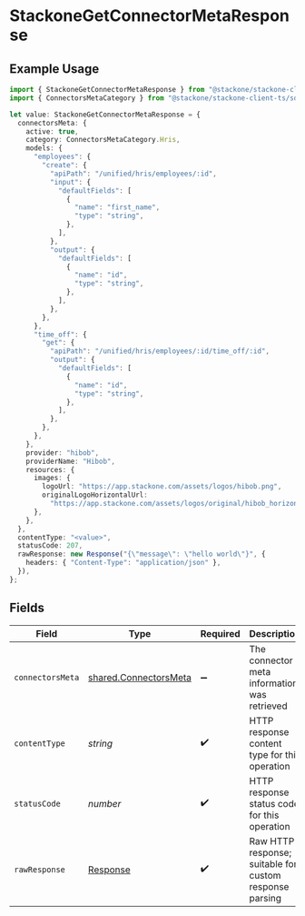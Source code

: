 # StackoneGetConnectorMetaResponse

## Example Usage

```typescript
import { StackoneGetConnectorMetaResponse } from "@stackone/stackone-client-ts/sdk/models/operations";
import { ConnectorsMetaCategory } from "@stackone/stackone-client-ts/sdk/models/shared";

let value: StackoneGetConnectorMetaResponse = {
  connectorsMeta: {
    active: true,
    category: ConnectorsMetaCategory.Hris,
    models: {
      "employees": {
        "create": {
          "apiPath": "/unified/hris/employees/:id",
          "input": {
            "defaultFields": [
              {
                "name": "first_name",
                "type": "string",
              },
            ],
          },
          "output": {
            "defaultFields": [
              {
                "name": "id",
                "type": "string",
              },
            ],
          },
        },
      },
      "time_off": {
        "get": {
          "apiPath": "/unified/hris/employees/:id/time_off/:id",
          "output": {
            "defaultFields": [
              {
                "name": "id",
                "type": "string",
              },
            ],
          },
        },
      },
    },
    provider: "hibob",
    providerName: "Hibob",
    resources: {
      images: {
        logoUrl: "https://app.stackone.com/assets/logos/hibob.png",
        originalLogoHorizontalUrl:
          "https://app.stackone.com/assets/logos/original/hibob_horizontal.png",
      },
    },
  },
  contentType: "<value>",
  statusCode: 207,
  rawResponse: new Response("{\"message\": \"hello world\"}", {
    headers: { "Content-Type": "application/json" },
  }),
};
```

## Fields

| Field                                                                 | Type                                                                  | Required                                                              | Description                                                           |
| --------------------------------------------------------------------- | --------------------------------------------------------------------- | --------------------------------------------------------------------- | --------------------------------------------------------------------- |
| `connectorsMeta`                                                      | [shared.ConnectorsMeta](../../../sdk/models/shared/connectorsmeta.md) | :heavy_minus_sign:                                                    | The connector meta information was retrieved                          |
| `contentType`                                                         | *string*                                                              | :heavy_check_mark:                                                    | HTTP response content type for this operation                         |
| `statusCode`                                                          | *number*                                                              | :heavy_check_mark:                                                    | HTTP response status code for this operation                          |
| `rawResponse`                                                         | [Response](https://developer.mozilla.org/en-US/docs/Web/API/Response) | :heavy_check_mark:                                                    | Raw HTTP response; suitable for custom response parsing               |
